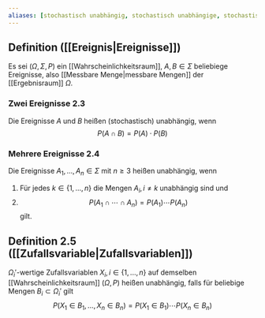 ```yaml
---
aliases: [stochastisch unabhängig, stochastisch unabhängige, stochastisch unabhängiger, stochastisch unabhängigen, (stochastisch) unabhängig, (stochastisch) unabhängige, (stochastisch) unabhängiger, (stochastisch) unabhängigen, unabhängig, unabhängige, unabhängiger, unabhängigen]
---
```

## Definition  ([[Ereignis|Ereignisse]])
Es sei $(\Omega, \Sigma, P)$ ein [[Wahrscheinlichkeitsraum]], $A, B \in \Sigma$ beliebiege Ereignisse, also [[Messbare Menge|messbare Mengen]] der [[Ergebnisraum]] $\Omega$.

### Zwei Ereignisse 2.3
Die Ereignisse $A$ und $B$ heißen (stochastisch) unabhängig, wenn 
$$P(A \cap B) = P(A) \cdot P(B)$$
### Mehrere Ereignisse 2.4
Die Ereignisse $A_1, ..., A_n \in \Sigma$ mit $n \geq 3$ heißen unabhängig, wenn
1. Für jedes $k \in \{1, ..., n\}$ die Mengen $A_i, i \neq k$ unabhängig sind und
2. $$P(A_1 \cap \cdots \cap A_n) = P(A_1) \cdots P(A_n)$$gilt.

## Definition 2.5 ([[Zufallsvariable|Zufallsvariablen]])
$\Omega_i'$-wertige Zufallsvariablen $X_i, i \in \{1, ..., n\}$ auf demselben [[Wahrscheinlichkeitsraum]] $(\Omega, P)$ heißen unabhängig, falls für beliebige Mengen $B_i \subset \Omega_i'$ gilt
$$P(X_1 \in B_1, ..., X_n \in B_n) = P(X_1 \in B_1) \cdots P(X_n \in B_n)$$
